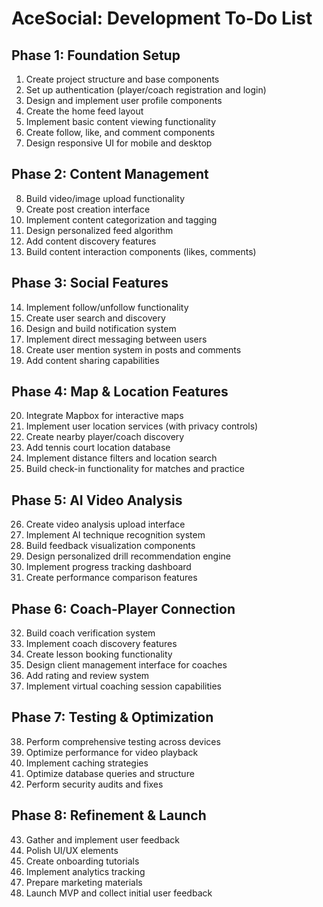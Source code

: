 
# AceSocial: Development To-Do List

## Phase 1: Foundation Setup
1. Create project structure and base components
2. Set up authentication (player/coach registration and login)
3. Design and implement user profile components
4. Create the home feed layout
5. Implement basic content viewing functionality
6. Create follow, like, and comment components
7. Design responsive UI for mobile and desktop

## Phase 2: Content Management
8. Build video/image upload functionality
9. Create post creation interface
10. Implement content categorization and tagging
11. Design personalized feed algorithm
12. Add content discovery features
13. Build content interaction components (likes, comments)

## Phase 3: Social Features
14. Implement follow/unfollow functionality
15. Create user search and discovery
16. Design and build notification system
17. Implement direct messaging between users
18. Create user mention system in posts and comments
19. Add content sharing capabilities

## Phase 4: Map & Location Features
20. Integrate Mapbox for interactive maps
21. Implement user location services (with privacy controls)
22. Create nearby player/coach discovery
23. Add tennis court location database
24. Implement distance filters and location search
25. Build check-in functionality for matches and practice

## Phase 5: AI Video Analysis
26. Create video analysis upload interface
27. Implement AI technique recognition system
28. Build feedback visualization components
29. Design personalized drill recommendation engine
30. Implement progress tracking dashboard
31. Create performance comparison features

## Phase 6: Coach-Player Connection
32. Build coach verification system
33. Implement coach discovery features
34. Create lesson booking functionality
35. Design client management interface for coaches
36. Add rating and review system
37. Implement virtual coaching session capabilities

## Phase 7: Testing & Optimization
38. Perform comprehensive testing across devices
39. Optimize performance for video playback
40. Implement caching strategies
41. Optimize database queries and structure
42. Perform security audits and fixes

## Phase 8: Refinement & Launch
43. Gather and implement user feedback
44. Polish UI/UX elements
45. Create onboarding tutorials
46. Implement analytics tracking
47. Prepare marketing materials
48. Launch MVP and collect initial user feedback
